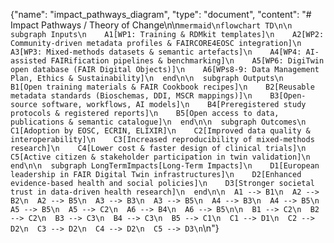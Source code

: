 {"name": "impact_pathways_diagram", "type": "document", "content": "# Impact Pathways / Theory of Change\n\n```mermaid\nflowchart TD\n\n  subgraph Inputs\n    A1[WP1: Training & RDMkit templates]\n    A2[WP2: Community-driven metadata profiles & FAIRCORE4EOSC integration]\n    A3[WP3: Mixed-methods datasets & semantic artefacts]\n    A4[WP4: AI-assisted FAIRification pipelines & benchmarking]\n    A5[WP6: DigiTwin open database (FAIR Digital Objects)]\n    A6[WPs8-9: Data Management Plan, Ethics & Sustainability]\n  end\n\n  subgraph Outputs\n    B1[Open training materials & FAIR Cookbook recipes]\n    B2[Reusable metadata standards (Bioschemas, DDI, MSCR mappings)]\n    B3[Open-source software, workflows, AI models]\n    B4[Preregistered study protocols & registered reports]\n    B5[Open access to data, publications & semantic catalogue]\n  end\n\n  subgraph Outcomes\n    C1[Adoption by EOSC, ECRIN, ELIXIR]\n    C2[Improved data quality & interoperability]\n    C3[Increased reproducibility of mixed-methods research]\n    C4[Lower cost & faster design of clinical trials]\n    C5[Active citizen & stakeholder participation in twin validation]\n  end\n\n  subgraph LongTermImpacts[Long-Term Impacts]\n    D1[European leadership in FAIR Digital Twin infrastructures]\n    D2[Enhanced evidence-based health and social policies]\n    D3[Stronger societal trust in data-driven health research]\n  end\n\n  A1 --> B1\n  A2 --> B2\n  A2 --> B5\n  A3 --> B3\n  A3 --> B5\n  A4 --> B3\n  A4 --> B5\n  A5 --> B5\n  A5 --> C2\n  A6 --> B4\n  A6 --> B5\n\n  B1 --> C2\n  B2 --> C2\n  B3 --> C3\n  B4 --> C3\n  B5 --> C1\n  C1 --> D1\n  C2 --> D2\n  C3 --> D2\n  C4 --> D2\n  C5 --> D3\n```\n"}
